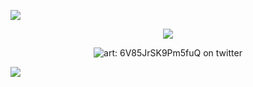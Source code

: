 ![](https://64.media.tumblr.com/d68bc109f76a74158ba4f27c90268296/007d15fe8021fa7b-7a/s1280x1920/5e841dbe3c8e4ef3bed4a39c491fbf1600738ab4.pnj) <p align="center"> ![](https://komarev.com/ghpvc/?username=KABUKIM0N0&color=505065&label=🧸) </p> <p align="center"> ![art: 6V85JrSK9Pm5fuQ on twitter](https://64.media.tumblr.com/0ab0df09e915e4e0b9bfe03964f4f7c2/007d15fe8021fa7b-d7/s1280x1920/32d5840c2e710adae6a0ca0f723d27d302e2f5e6.pnj) </p> ![](https://64.media.tumblr.com/0ee79c7de6fa109aab2b2b6a6e38a0a8/007d15fe8021fa7b-a8/s1280x1920/12391a9ca1c425a67632eb8ab7cb3075462cac79.pnj)
